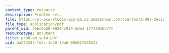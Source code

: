 ```yaml
---
content_type: resource
description: Problem set.
file: https://ol-ocw-studio-app-qa.s3.amazonaws.com/courses/2-997-decision-making-in-large-scale-systems-spring-2004/da272542fe5c1d3033a600b027538423_problem_set4.pdf
file_type: application/pdf
parent_uid: a6bc0b50-9924-c934-2ded-17773916d77c
resourcetype: Document
title: problem_set4.pdf
uid: da272542-fe5c-1d30-33a6-00b027538423
---
```

